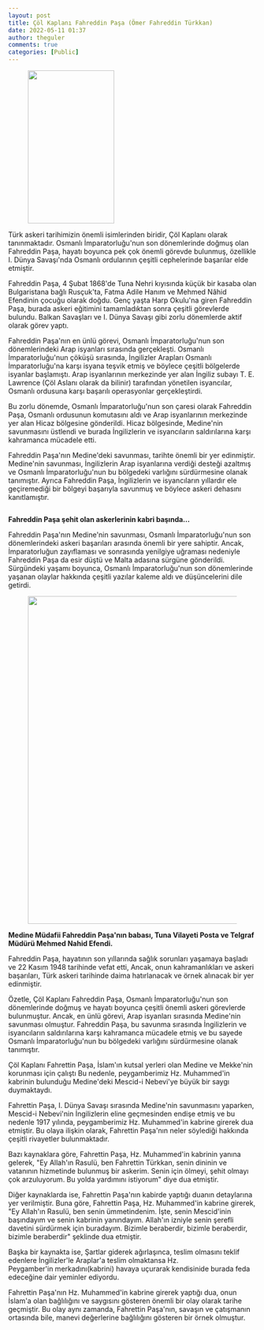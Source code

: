 ```yaml
---
layout: post
title: Çöl Kaplanı Fahreddin Paşa (Ömer Fahreddin Türkkan)
date: 2022-05-11 01:37
author: theguler
comments: true
categories: [Public]
---
```

<!-- wp:image {"id":623,"width":175,"height":310,"sizeSlug":"large","linkDestination":"none"} -->
<figure class="wp-block-image size-large is-resized"><img src="https://farukguler.com/assets/post_images/hhhh.jpg?w=576" alt="" class="wp-image-623" width="175" height="310" /></figure>
<!-- /wp:image -->

<!-- wp:paragraph -->
<p>Türk askeri tarihimizin önemli isimlerinden biridir, Çöl Kaplanı olarak tanınmaktadır. Osmanlı İmparatorluğu'nun son dönemlerinde doğmuş olan Fahreddin Paşa, hayatı boyunca pek çok önemli görevde bulunmuş, özellikle I. Dünya Savaşı'nda Osmanlı ordularının çeşitli cephelerinde başarılar elde etmiştir.</p>
<!-- /wp:paragraph -->

<!-- wp:paragraph -->
<p>Fahreddin Paşa, 4 Şubat 1868'de Tuna Nehri kıyısında küçük bir kasaba olan Bulgaristana bağlı  Rusçuk'ta, Fatma Adile Hanım ve Mehmed Nâhid Efendinin çocuğu olarak doğdu. Genç yaşta Harp Okulu'na giren Fahreddin Paşa, burada askeri eğitimini tamamladıktan sonra çeşitli görevlerde bulundu. Balkan Savaşları ve I. Dünya Savaşı gibi zorlu dönemlerde aktif olarak görev yaptı.</p>
<!-- /wp:paragraph -->

<!-- wp:paragraph -->
<p>Fahreddin Paşa'nın en ünlü görevi, Osmanlı İmparatorluğu'nun son dönemlerindeki Arap isyanları sırasında gerçekleşti. Osmanlı İmparatorluğu'nun çöküşü sırasında, İngilizler Arapları Osmanlı İmparatorluğu'na karşı isyana teşvik etmiş ve böylece çeşitli bölgelerde isyanlar başlamıştı. Arap isyanlarının merkezinde yer alan İngiliz subayı T. E. Lawrence (Çöl Aslanı olarak da bilinir) tarafından yönetilen isyancılar, Osmanlı ordusuna karşı başarılı operasyonlar gerçekleştirdi.</p>
<!-- /wp:paragraph -->

<!-- wp:paragraph -->
<p>Bu zorlu dönemde, Osmanlı İmparatorluğu'nun son çaresi olarak Fahreddin Paşa, Osmanlı ordusunun komutasını aldı ve Arap isyanlarının merkezinde yer alan Hicaz bölgesine gönderildi. Hicaz bölgesinde, Medine'nin savunmasını üstlendi ve burada İngilizlerin ve isyancıların saldırılarına karşı kahramanca mücadele etti.</p>
<!-- /wp:paragraph -->

<!-- wp:paragraph -->
<p>Fahreddin Paşa'nın Medine'deki savunması, tarihte önemli bir yer edinmiştir. Medine'nin savunması, İngilizlerin Arap isyanlarına verdiği desteği azaltmış ve Osmanlı İmparatorluğu'nun bu bölgedeki varlığını sürdürmesine olanak tanımıştır. Ayrıca Fahreddin Paşa, İngilizlerin ve isyancıların yıllardır ele geçiremediği bir bölgeyi başarıyla savunmuş ve böylece askeri dehasını kanıtlamıştır.</p>
<!-- /wp:paragraph -->

<!-- wp:image {"id":629,"sizeSlug":"large","linkDestination":"none"} -->
<figure class="wp-block-image size-large"><img src="https://farukguler.com/assets/post_images/hhhh-1.jpg?w=738" alt="" class="wp-image-629" /></figure>
<!-- /wp:image -->

<!-- wp:paragraph -->
<p><strong>Fahreddin Paşa şehit olan askerlerinin kabri başında…</strong></p>
<!-- /wp:paragraph -->

<!-- wp:paragraph -->
<p>Fahreddin Paşa'nın Medine'nin savunması, Osmanlı İmparatorluğu'nun son dönemlerindeki askeri başarıları arasında önemli bir yere sahiptir. Ancak, İmparatorluğun zayıflaması ve sonrasında yenilgiye uğraması nedeniyle Fahreddin Paşa da esir düştü ve Malta adasına sürgüne gönderildi. Sürgündeki yaşamı boyunca, Osmanlı İmparatorluğu'nun son dönemlerinde yaşanan olaylar hakkında çeşitli yazılar kaleme aldı ve düşüncelerini dile getirdi.</p>
<!-- /wp:paragraph -->

<!-- wp:image {"id":6900,"width":457,"height":664,"sizeSlug":"large","linkDestination":"none"} -->
<figure class="wp-block-image size-large is-resized"><img src="https://farukguler.com/assets/post_images/mehmet_efendi.jpg?w=705" alt="" class="wp-image-6900" width="457" height="664" /></figure>
<!-- /wp:image -->

<!-- wp:paragraph -->
<p><strong>Medine Müdafii Fahreddin Paşa'nın babası, Tuna Vilayeti Posta ve Telgraf Müdürü Mehmed Nahid Efendi.</strong></p>
<!-- /wp:paragraph -->

<!-- wp:paragraph -->
<p>Fahreddin Paşa, hayatının son yıllarında sağlık sorunları yaşamaya başladı ve 22 Kasım 1948 tarihinde vefat etti, Ancak, onun kahramanlıkları ve askeri başarıları, Türk askeri tarihinde daima hatırlanacak ve örnek alınacak bir yer edinmiştir.</p>
<!-- /wp:paragraph -->

<!-- wp:paragraph -->
<p>Özetle, Çöl Kaplanı Fahreddin Paşa, Osmanlı İmparatorluğu'nun son dönemlerinde doğmuş ve hayatı boyunca çeşitli önemli askeri görevlerde bulunmuştur. Ancak, en ünlü görevi, Arap isyanları sırasında Medine'nin savunması olmuştur. Fahreddin Paşa, bu savunma sırasında İngilizlerin ve isyancıların saldırılarına karşı kahramanca mücadele etmiş ve bu sayede Osmanlı İmparatorluğu'nun bu bölgedeki varlığını sürdürmesine olanak tanımıştır.</p>
<!-- /wp:paragraph -->

<!-- wp:paragraph -->
<p>Çöl Kaplanı Fahrettin Paşa, İslam'ın kutsal yerleri olan Medine ve Mekke'nin korunması için çalıştı Bu nedenle, peygamberimiz Hz. Muhammed'in kabrinin bulunduğu Medine'deki Mescid-i Nebevi'ye büyük bir saygı duymaktaydı.</p>
<!-- /wp:paragraph -->

<!-- wp:paragraph -->
<p>Fahrettin Paşa, I. Dünya Savaşı sırasında Medine'nin savunmasını yaparken, Mescid-i Nebevi'nin İngilizlerin eline geçmesinden endişe etmiş ve bu nedenle 1917 yılında, peygamberimiz Hz. Muhammed'in kabrine girerek dua etmiştir. Bu olaya ilişkin olarak, Fahrettin Paşa'nın neler söylediği hakkında çeşitli rivayetler bulunmaktadır.</p>
<!-- /wp:paragraph -->

<!-- wp:paragraph -->
<p>Bazı kaynaklara göre, Fahrettin Paşa, Hz. Muhammed'in kabrinin yanına gelerek, "Ey Allah'ın Rasulü, ben Fahrettin Türkkan, senin dininin ve vatanının hizmetinde bulunmuş bir askerim. Senin için ölmeyi, şehit olmayı çok arzuluyorum. Bu yolda yardımını istiyorum" diye dua etmiştir.</p>
<!-- /wp:paragraph -->

<!-- wp:paragraph -->
<p>Diğer kaynaklarda ise, Fahrettin Paşa'nın kabirde yaptığı duanın detaylarına yer verilmiştir. Buna göre, Fahrettin Paşa, Hz. Muhammed'in kabrine girerek, "Ey Allah'ın Rasulü, ben senin ümmetindenim. İşte, senin Mescid'inin başındayım ve senin kabrinin yanındayım. Allah'ın izniyle senin şerefli davetini sürdürmek için buradayım. Bizimle beraberdir, bizimle beraberdir, bizimle beraberdir" şeklinde dua etmiştir.</p>
<!-- /wp:paragraph -->

<!-- wp:paragraph -->
<p>Başka bir kaynakta ise, Şartlar giderek ağırlaşınca, teslim olmasını teklif edenlere İngilizler'le Araplar'a teslim olmaktansa Hz. Peygamber'in&nbsp;merkadını(kabrini) havaya&nbsp;uçurarak kendisinide burada feda edeceğine dair yeminler ediyordu.</p>
<!-- /wp:paragraph -->

<!-- wp:paragraph -->
<p>Fahrettin Paşa'nın Hz. Muhammed'in kabrine girerek yaptığı dua, onun İslam'a olan bağlılığını ve saygısını gösteren önemli bir olay olarak tarihe geçmiştir. Bu olay aynı zamanda, Fahrettin Paşa'nın, savaşın ve çatışmanın ortasında bile, manevi değerlerine bağlılığını gösteren bir örnek olmuştur.</p>
<!-- /wp:paragraph -->
